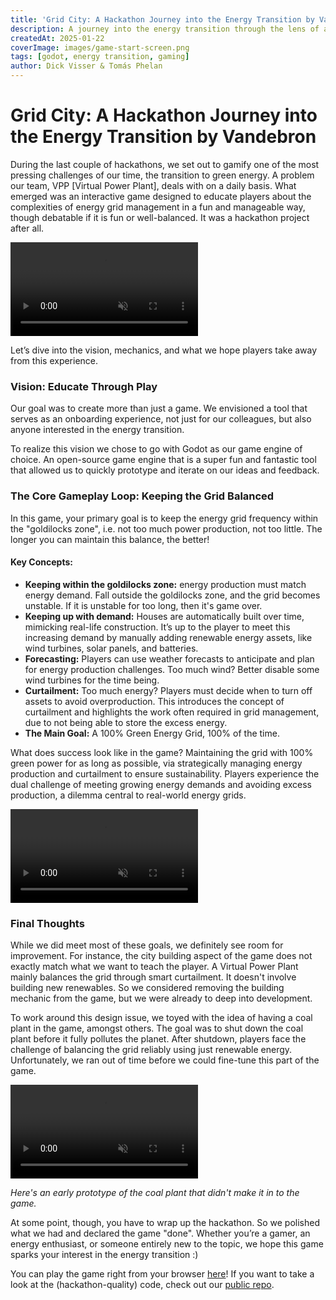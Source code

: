 ```yaml
---
title: 'Grid City: A Hackathon Journey into the Energy Transition by Vandebron'
description: A journey into the energy transition through the lens of a video game
createdAt: 2025-01-22
coverImage: images/game-start-screen.png
tags: [godot, energy transition, gaming]
author: Dick Visser & Tomás Phelan
---
```


# Grid City: A Hackathon Journey into the Energy Transition by Vandebron

During the last couple of hackathons, we set out to gamify one of the most pressing challenges of our time, the transition to green energy.
A problem our team, VPP [Virtual Power Plant], deals with on a daily basis.
What emerged was an interactive game designed to educate players about the complexities of energy grid management in a fun and manageable way, 
though debatable if it is fun or well-balanced. It was a hackathon project after all.

<video playsInline autoPlay muted loop style="max-width: 100%; height: auto;">
  <source src="../images/full-gameplay.mp4" type="video/mp4">
  Your browser does not support the video tag.
</video>

Let’s dive into the vision, mechanics, and what we hope players take away from this experience.

### Vision: Educate Through Play
Our goal was to create more than just a game. We envisioned a tool that serves as an onboarding experience, 
not just for our colleagues, but also anyone interested in the energy transition.

To realize this vision we chose to go with Godot as our game engine of choice. 
An open-source game engine that is a super fun and fantastic tool that allowed us to quickly prototype and iterate on our ideas and feedback.

### The Core Gameplay Loop: Keeping the Grid Balanced
In this game, your primary goal is to keep the energy grid frequency within the "goldilocks zone", i.e. not too much power production, not too little. 
The longer you can maintain this balance, the better!

#### Key Concepts:
- **Keeping within the goldilocks zone:** energy production must match energy demand. Fall outside the goldilocks zone, and the grid becomes unstable. If it is unstable for too long, then it's game over.
- **Keeping up with demand:** Houses are automatically built over time, mimicking real-life construction. It’s up to the player to meet this increasing demand by manually adding renewable energy assets, like wind turbines, solar panels, and batteries.
- **Forecasting:** Players can use weather forecasts to anticipate and plan for energy production challenges. Too much wind? Better disable some wind turbines for the time being.
- **Curtailment:** Too much energy? Players must decide when to turn off assets to avoid overproduction. This introduces the concept of curtailment and highlights the work often required in grid management, due to not being able to store the excess energy.
- **The Main Goal:** A 100% Green Energy Grid, 100% of the time.

What does success look like in the game? Maintaining the grid with 100% green power for as long as possible, via strategically managing energy production and curtailment to ensure sustainability.
Players experience the dual challenge of meeting growing energy demands and avoiding excess production, a dilemma central to real-world energy grids.

<video playsInline autoPlay muted loop controls style="max-width: 100%; height: auto;">
  <source src="../images/full-gameplay.mp4" type="video/mp4">
  Your browser does not support the video tag.
</video>

### Final Thoughts

While we did meet most of these goals, we definitely see room for improvement. 
For instance, the city building aspect of the game does not exactly match what we want to teach the player. A Virtual Power Plant mainly balances the grid through smart curtailment. 
It doesn't involve building new renewables. So we considered removing the building mechanic from the game, but we were already to deep into development.

To work around this design issue, we toyed with the idea of having a coal plant in the game, amongst others. 
The goal was to shut down the coal plant before it fully pollutes the planet. 
After shutdown, players face the challenge of balancing the grid reliably using just renewable energy. 
Unfortunately, we ran out of time before we could fine-tune this part of the game.

<video playsInline autoPlay muted loop controls style="max-width: 100%; height: auto;">
  <source src="../images/coalplant-gameplay.mp4" type="video/mp4">
  Your browser does not support the video tag.
</video>

*Here's an early prototype of the coal plant that didn't make it in to the game.*

At some point, though, you have to wrap up the hackathon. So we polished what we had and declared the game "done". 
Whether you’re a gamer, an energy enthusiast, or someone entirely new to the topic, we hope this game sparks your interest in the energy transition :)

You can play the game right from your browser [here](https://djvisser.itch.io/grid-city)!
If you want to take a look at the (hackathon-quality) code, check out our [public repo](https://github.com/Vandebron/vandebron_game).

